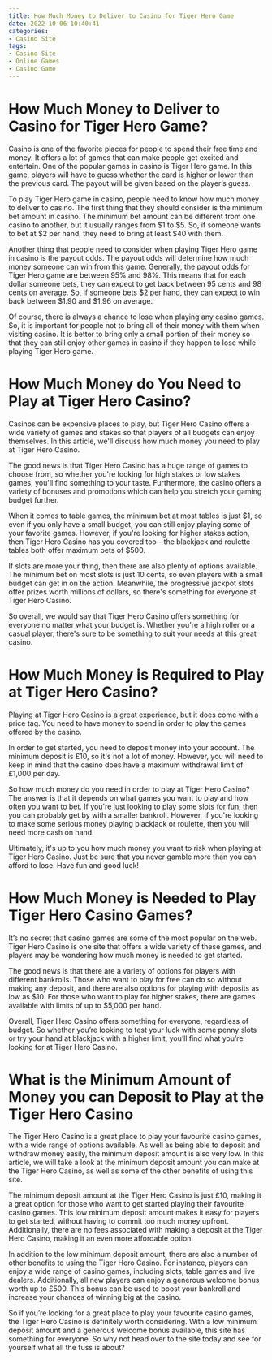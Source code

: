 ```yaml
---
title: How Much Money to Deliver to Casino for Tiger Hero Game 
date: 2022-10-06 10:40:41
categories:
- Casino Site
tags:
- Casino Site
- Online Games
- Casino Game
---
```



#  How Much Money to Deliver to Casino for Tiger Hero Game? 

Casino is one of the favorite places for people to spend their free time and money. It offers a lot of games that can make people get excited and entertain. One of the popular games in casino is Tiger Hero game. In this game, players will have to guess whether the card is higher or lower than the previous card. The payout will be given based on the player’s guess.

To play Tiger Hero game in casino, people need to know how much money to deliver to casino. The first thing that they should consider is the minimum bet amount in casino. The minimum bet amount can be different from one casino to another, but it usually ranges from $1 to $5. So, if someone wants to bet at $2 per hand, they need to bring at least $40 with them.

Another thing that people need to consider when playing Tiger Hero game in casino is the payout odds. The payout odds will determine how much money someone can win from this game. Generally, the payout odds for Tiger Hero game are between 95% and 98%. This means that for each dollar someone bets, they can expect to get back between 95 cents and 98 cents on average. So, if someone bets $2 per hand, they can expect to win back between $1.90 and $1.96 on average.

Of course, there is always a chance to lose when playing any casino games. So, it is important for people not to bring all of their money with them when visiting casino. It is better to bring only a small portion of their money so that they can still enjoy other games in casino if they happen to lose while playing Tiger Hero game.

#  How Much Money do You Need to Play at Tiger Hero Casino? 

Casinos can be expensive places to play, but Tiger Hero Casino offers a wide variety of games and stakes so that players of all budgets can enjoy themselves. In this article, we'll discuss how much money you need to play at Tiger Hero Casino.

The good news is that Tiger Hero Casino has a huge range of games to choose from, so whether you're looking for high stakes or low stakes games, you'll find something to your taste. Furthermore, the casino offers a variety of bonuses and promotions which can help you stretch your gaming budget further.

When it comes to table games, the minimum bet at most tables is just $1, so even if you only have a small budget, you can still enjoy playing some of your favorite games. However, if you're looking for higher stakes action, then Tiger Hero Casino has you covered too - the blackjack and roulette tables both offer maximum bets of $500.

If slots are more your thing, then there are also plenty of options available. The minimum bet on most slots is just 10 cents, so even players with a small budget can get in on the action. Meanwhile, the progressive jackpot slots offer prizes worth millions of dollars, so there's something for everyone at Tiger Hero Casino.

So overall, we would say that Tiger Hero Casino offers something for everyone no matter what your budget is. Whether you're a high roller or a casual player, there's sure to be something to suit your needs at this great casino.

#  How Much Money is Required to Play at Tiger Hero Casino? 

Playing at Tiger Hero Casino is a great experience, but it does come with a price tag. You need to have money to spend in order to play the games offered by the casino.

In order to get started, you need to deposit money into your account. The minimum deposit is £10, so it's not a lot of money. However, you will need to keep in mind that the casino does have a maximum withdrawal limit of £1,000 per day.

So how much money do you need in order to play at Tiger Hero Casino? The answer is that it depends on what games you want to play and how often you want to bet. If you're just looking to play some slots for fun, then you can probably get by with a smaller bankroll. However, if you're looking to make some serious money playing blackjack or roulette, then you will need more cash on hand.

Ultimately, it's up to you how much money you want to risk when playing at Tiger Hero Casino. Just be sure that you never gamble more than you can afford to lose. Have fun and good luck!

#  How Much Money is Needed to Play Tiger Hero Casino Games? 

It’s no secret that casino games are some of the most popular on the web. Tiger Hero Casino is one site that offers a wide variety of these games, and players may be wondering how much money is needed to get started.

The good news is that there are a variety of options for players with different bankrolls. Those who want to play for free can do so without making any deposit, and there are also options for playing with deposits as low as $10. For those who want to play for higher stakes, there are games available with limits of up to $5,000 per hand.

Overall, Tiger Hero Casino offers something for everyone, regardless of budget. So whether you’re looking to test your luck with some penny slots or try your hand at blackjack with a higher limit, you’ll find what you’re looking for at Tiger Hero Casino.

#  What is the Minimum Amount of Money you can Deposit to Play at the Tiger Hero Casino

The Tiger Hero Casino is a great place to play your favourite casino games, with a wide range of options available. As well as being able to deposit and withdraw money easily, the minimum deposit amount is also very low. In this article, we will take a look at the minimum deposit amount you can make at the Tiger Hero Casino, as well as some of the other benefits of using this site.

The minimum deposit amount at the Tiger Hero Casino is just £10, making it a great option for those who want to get started playing their favourite casino games. This low minimum deposit amount makes it easy for players to get started, without having to commit too much money upfront. Additionally, there are no fees associated with making a deposit at the Tiger Hero Casino, making it an even more affordable option.

In addition to the low minimum deposit amount, there are also a number of other benefits to using the Tiger Hero Casino. For instance, players can enjoy a wide range of casino games, including slots, table games and live dealers. Additionally, all new players can enjoy a generous welcome bonus worth up to £500. This bonus can be used to boost your bankroll and increase your chances of winning big at the casino.

So if you’re looking for a great place to play your favourite casino games, the Tiger Hero Casino is definitely worth considering. With a low minimum deposit amount and a generous welcome bonus available, this site has something for everyone. So why not head over to the site today and see for yourself what all the fuss is about?